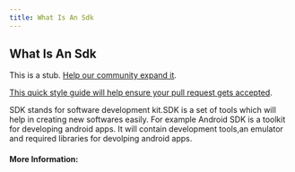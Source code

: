 ```yaml
---
title: What Is An Sdk
---
```


## What Is An Sdk

This is a stub. [Help our community expand it](https://github.com/freeCodeCamp/guide-articles/tree/master/articles/Computer-Science/What-Is-An-SDK/index.md).

[This quick style guide will help ensure your pull request gets accepted](https://github.com/freeCodeCamp/guide-articles/blob/master/README.md).

SDK stands for software development kit.SDK is a set of tools which will help in creating new softwares easily. For example Android SDK is a toolkit for developing android apps. It will contain development tools,an emulator and required libraries for devolping android apps.

#### More Information:
<!-- Please add any articles you think might be helpful to read before writing the article -->


